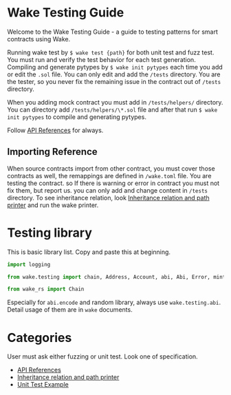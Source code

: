 # Wake Testing Guide

Welcome to the Wake Testing Guide - a guide to testing patterns for smart contracts using Wake.

Running wake test by `$ wake test {path}` for both unit test and fuzz test.
You must run and verify the test behavior for each test generation.
Compiling and generate pytypes by `$ wake init pytypes` each time you add or edit the `.sol` file.
You can only edit and add the `/tests` directory. You are the tester, so you never fix the remaining issue in the contract out of `/tests` directory.

When you adding mock contract you must add in `/tests/helpers/` directory. You can directory add `/tests/helpers/\*.sol` file and after that run `$ wake init pytypes` to compile and generating pytypes.

Follow [API References](api-reference/index.md) for always.

## Importing Reference

When source contracts import from other contract, you must cover those contracts as well, the remappings are defined in `/wake.toml` file.
You are testing the contract. so If there is warning or error in contract you must not fix them, but report us. you can only add and change content in `/tests` directory.
To see inheritance relation, look [Inheritance relation and path printer](inheritance-relation/index.md) and run the wake printer.

# Testing library

This is basic library list.
Copy and paste this at beginning.

```py
import logging

from wake.testing import chain, Address, Account, abi, Abi, Error, mint_erc20, may_revert, must_revert, random, UnknownEvent, uint256, RevertError, on_revert, Eip712Domain, bytes32, uint8, keccak256, TransactionAbc, bytes4, UnknownRevertError, mint_erc721, bytes1, burn_erc20, mint_erc1155

from wake_rs import Chain
```

Especially for `abi.encode` and random library, always use `wake.testing.abi`.
Detail usage of them are in `wake` documents.

# Categories

User must ask either fuzzing or unit test. Look one of specification.

- [API References](api-reference/index.md)
- [Inheritance relation and path printer](inheritance-relation/index.md)
- [Unit Test Example](unit-test-example/index.md)
